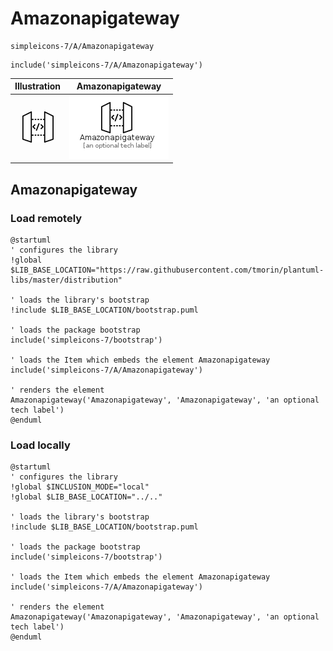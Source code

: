 # Amazonapigateway


```text
simpleicons-7/A/Amazonapigateway
```

```text
include('simpleicons-7/A/Amazonapigateway')
```



| Illustration | Amazonapigateway |
| :---: | :---: |
| ![illustration for Illustration](../../simpleicons-7/A/Amazonapigateway.png) | ![illustration for Amazonapigateway](../../simpleicons-7/A/Amazonapigateway.Local.png) |




## Amazonapigateway

### Load remotely
```plantuml
@startuml
' configures the library
!global $LIB_BASE_LOCATION="https://raw.githubusercontent.com/tmorin/plantuml-libs/master/distribution"

' loads the library's bootstrap
!include $LIB_BASE_LOCATION/bootstrap.puml

' loads the package bootstrap
include('simpleicons-7/bootstrap')

' loads the Item which embeds the element Amazonapigateway
include('simpleicons-7/A/Amazonapigateway')

' renders the element
Amazonapigateway('Amazonapigateway', 'Amazonapigateway', 'an optional tech label')
@enduml
```

### Load locally
```plantuml
@startuml
' configures the library
!global $INCLUSION_MODE="local"
!global $LIB_BASE_LOCATION="../.."

' loads the library's bootstrap
!include $LIB_BASE_LOCATION/bootstrap.puml

' loads the package bootstrap
include('simpleicons-7/bootstrap')

' loads the Item which embeds the element Amazonapigateway
include('simpleicons-7/A/Amazonapigateway')

' renders the element
Amazonapigateway('Amazonapigateway', 'Amazonapigateway', 'an optional tech label')
@enduml
```

